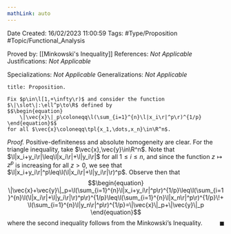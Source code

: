 ```yaml
---
mathLink: auto
---
```


<div class="topSpace"></div>

Date Created: 16/02/2023 11:00:59
Tags: #Type/Proposition #Topic/Functional_Analysis

Proved by: [[Minkowski's Inequality]]
References: <i>Not Applicable</i>
Justifications: <i>Not Applicable</i>

Specializations: <i>Not Applicable</i>
Generalizations: <i>Not Applicable</i>

``` ad-Proposition
title: Proposition.

Fix $p\in\l[1,+\infty\r)$ and consider the function $\|\slot\|:\ell^p\to\R$ defined by
$$\begin{equation}
    \|\vec{x}\|_p\coloneqq\l(\sum_{i=1}^{n}\l|x_i\r|^p\r)^{1/p}
\end{equation}$$
for all $\vec{x}\coloneqq\tpl{x_1,\dots,x_n}\in\R^n$.

```

<i>Proof.</i> Positive-definiteness and absolute homogeneity are clear. For the triangle inequality, take $\vec{x},\vec{y}\in\R^n$. Note that $\l|x_i+y_i\r|\leq\l|x_i\r|+\l|y_i\r|$ for all $1\leq i\leq n$, and since the function $z\mapsto z^p$ is increasing for all $z>0$, we see that $\l|x_i+y_i\r|^p\leq\l(\l|x_i\r|+\l|y_i\r|\r)^p$. Observe then that
$$\begin{equation}
    \|\vec{x}+\vec{y}\|_p=\l(\sum_{i=1}^{n}\l|x_i+y_i\r|^p\r)^{1/p}\leq\l(\sum_{i=1}^{n}\l(\l|x_i\r|+\l|y_i\r|\r)^p\r)^{1/p}\leq\l(\sum_{i=1}^{n}\l|x_n\r|^p\r)^{1/p}\!+\l(\sum_{i=1}^{n}\l|y_n\r|^p\r)^{1/p}=\|\vec{x}\|_p+\|\vec{y}\|_p
\end{equation}$$
where the second inequality follows from the Minkowski’s Inequality.<span style="float:right;">$\blacksquare$</span>
